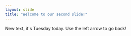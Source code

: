 ```yaml
---
layout: slide
title: "Welcome to our second slide!"
---
```

New text, it's Tuesday today.
Use the left arrow to go back!
